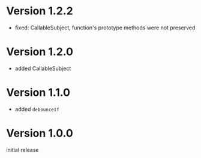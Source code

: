 
# Version 1.2.2

- fixed: CallableSubject, function's prototype methods were not preserved


# Version 1.2.0

- added CallableSubject


# Version 1.1.0

- added `debounceIf`


# Version 1.0.0

initial release
